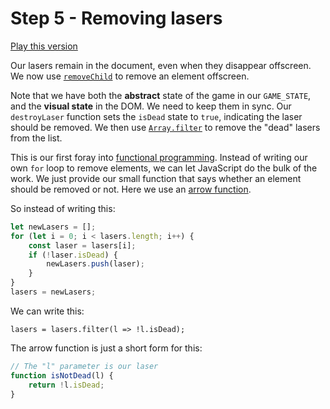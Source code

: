 # Step 5 - Removing lasers

[Play this version](https://rawgit.com/HackYourFutureBelgium/JavaScript2/master/Projects/space-game/step05/index.html)

Our lasers remain in the document, even when they disappear offscreen. We now use [`removeChild`](https://developer.mozilla.org/en-US/docs/Web/API/Node/removeChild) to remove an element offscreen.

Note that we have both the **abstract** state of the game in our `GAME_STATE`, and the **visual state** in the DOM. We need to keep them in sync. Our `destroyLaser` function sets the `isDead` state to `true`, indicating the laser should be removed. We then use [`Array.filter`](https://developer.mozilla.org/en-US/docs/Web/JavaScript/Reference/Global_Objects/Array/filter) to remove the "dead" lasers from the list.

This is our first foray into [functional programming](http://eloquentjavascript.net/05_higher_order.html). Instead of writing our own `for` loop to remove elements, we can let JavaScript do the bulk of the work. We just provide our small function that says whether an element should be removed or not. Here we use an [arrow function](https://developer.mozilla.org/en-US/docs/Web/JavaScript/Reference/Functions/Arrow_functions).

So instead of writing this:

```js
let newLasers = [];
for (let i = 0; i < lasers.length; i++) {
    const laser = lasers[i];
    if (!laser.isDead) {
        newLasers.push(laser);
    }
}
lasers = newLasers;
```

We can write this:

```
lasers = lasers.filter(l => !l.isDead);
```

The arrow function is just a short form for this:

```js
// The "l" parameter is our laser
function isNotDead(l) {
    return !l.isDead;
}
```
